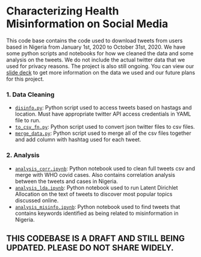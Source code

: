 # Characterizing Health Misinformation on Social Media

This code base contains the code used to download tweets from users based in Nigeria from January 1st, 2020 to October 31st, 2020. We have some python scripts and notebooks for how we cleaned the data and some analysis on the tweets. We do not include the actual twitter data that we used for privacy reasons. The project is also still ongoing. You can view our [slide deck](https://docs.google.com/presentation/d/1484OVt3fEI1WVLKQyyVvMZQJcZwA0J1mfvQfH6CFllI/edit?usp=sharing) to get more information on the data we used and our future plans for this project.  

### 1. Data Cleaning 

* [`disinfo.py`](https://github.com/Gankara/CovidMisinfoInNigeria/tree/master/code/data_cleaning): Python script used to access tweets based on hastags and location. Must have appropriate twitter API access credentials in YAML file to run.
* [`to_csv_fn.py`](https://github.com/Gankara/CovidMisinfoInNigeria/tree/master/code/data_cleaning): Python script used to convert json twitter files to csv files.
* [`merge_data.py`](https://github.com/Gankara/CovidMisinfoInNigeria/tree/master/code/data_cleaning): Python script used to merge all of the csv files together and add column with hashtag used for each tweet. 


### 2. Analysis 

* [`analysis_corr.ipynb`](https://github.com/Gankara/CovidMisinfoInNigeria/tree/master/code/corr_analysis): Python notebook used to clean full tweets csv and merge with WHO covid cases. Also contains correlation analysis between the tweets and cases in Nigeria. 
* [`analysis_lda.ipynb`](https://github.com/Gankara/CovidMisinfoInNigeria/tree/master/code/topic_modelling): Python notebook used to run Latent Dirichlet Allocation on the text of tweets to discover most popular topics discussed online. 
* [`analysis_misinfo.ipynb`](https://github.com/Gankara/CovidMisinfoInNigeria/tree/master/code/misinfo_analysis%20): Python notebook used to find tweets that contains keywords identified as being related to misinformation in Nigeria. 


## THIS CODEBASE IS A DRAFT AND STILL BEING UPDATED. PLEASE DO NOT SHARE WIDELY. 
